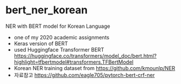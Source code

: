 # bert_ner_korean
NER with BERT model for Korean Language
 - one of my 2020 academic assignments
 - Keras version of BERT
 - used Huggingface Transformer BERT   https://huggingface.co/transformers/model_doc/bert.html?highlight=tfbertmodel#transformers.TFBertModel
 - Korean NER training dataset from https://github.com/kmounlp/NER
 - 자료참고 https://github.com/eagle705/pytorch-bert-crf-ner
 

